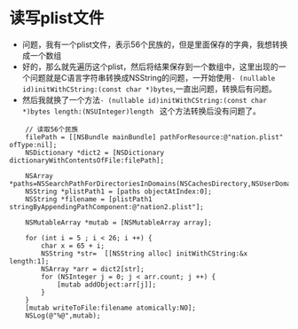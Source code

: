 # 读写plist文件

- 问题，我有一个plist文件，表示56个民族的，但是里面保存的字典，我想转换成一个数组
- 好的，那么就先遍历这个plist，然后将结果保存到一个数组中，这里出现的一个问题就是C语言字符串转换成NSString的问题，一开始使用`- (nullable id)initWithCString:(const char *)bytes`,一直出问题，转换后有问题。
- 然后我就换了一个方法`- (nullable id)initWithCString:(const char *)bytes length:(NSUInteger)length ` 这个方法转换后没有问题了。



```objc
    // 读取56个民族
    filePath = [[NSBundle mainBundle] pathForResource:@"nation.plist" ofType:nil];
    NSDictionary *dict2 = [NSDictionary dictionaryWithContentsOfFile:filePath];
    
    NSArray *paths=NSSearchPathForDirectoriesInDomains(NSCachesDirectory,NSUserDomainMask,YES);
    NSString *plistPath1 = [paths objectAtIndex:0];
    NSString *filename = [plistPath1 stringByAppendingPathComponent:@"nation2.plist"];

    NSMutableArray *mutab = [NSMutableArray array];
    
    for (int i = 5 ; i < 26; i ++) {
        char x = 65 + i;
        NSString *str=  [[NSString alloc] initWithCString:&x length:1];
        NSArray *arr = dict2[str];
        for (NSInteger j = 0; j < arr.count; j ++) {
            [mutab addObject:arr[j]];
        }
    }
    [mutab writeToFile:filename atomically:NO];
    NSLog(@"%@",mutab);
```